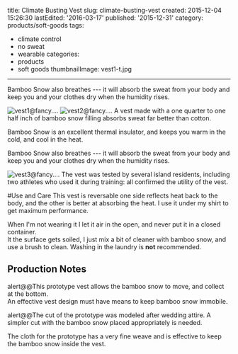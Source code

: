 title: Climate Busting Vest
slug: climate-busting-vest
created: 2015-12-04 15:26:30
lastEdited: '2016-03-17'
published: '2015-12-31'
category: products/soft-goods
tags:
  - climate control
  - no sweat
  - wearable
categories:
  - products
  - soft goods
thumbnailImage: vest1-t.jpg
---
Bamboo Snow also breathes --- it will absorb the sweat from your body and keep you and your clothes dry when the humidity rises.
<!-- excerpt -->
![vest1@fancy....](@pathToMe/vest1.jpg "reversable vest- black out")
![vest2@fancy....](@pathToMe/vest2.jpg "reversable vest - white out" )
A vest made with a one quarter to one half inch of bamboo snow filling absorbs sweat far better than cotton.

Bamboo Snow is an excellent thermal insulator, and keeps you warm in the cold, and cool in the heat.

Bamboo Snow also breathes --- it will absorb the sweat from your body and keep you and your clothes dry when the humidity rises.

![vest3@fancy....](@pathToMe/vest3.jpg "Climate Control Vest@320px 240px" )
The vest was tested by several island residents, including two athletes who used it during training: all confirmed the utility of the vest.

#Use and Care
This vest is reversable one side reflects heat back to the body, and the other is better at absorbing the heat.  I use it under my shirt to get maximum performance.

When I'm not wearing it I let it air in the open, and never put it in a closed container.  
It the surface gets soiled, I just mix a bit of cleaner with bamboo snow, and use a brush to clean.  Washing in the laundry is **not** recommended.

## Production Notes
alert@@This prototype vest allows the bamboo snow to move, and collect at the bottom.  
An effective vest design must have means to keep bamboo snow immobile.

alert@@The cut of the prototype was modeled after wedding attire.  A simpler cut with the bamboo snow placed appropriately is needed.

The cloth for the prototype has a very fine weave and is effective to keep the bamboo snow inside the vest.  
